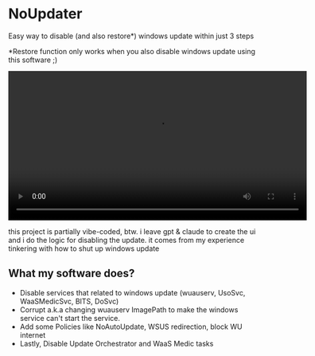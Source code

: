 # NoUpdater
Easy way to disable (and also restore*) windows update within just 3 steps

*Restore function only works when you also disable windows update using this software ;)

<video src="https://raw.githubusercontent.com/g4mless/noupdater/main/assets/demo.mp4" controls width="600"><video>

this project is partially vibe-coded, btw. i leave gpt & claude to create the ui and i do the logic for disabling the update. it comes from my experience tinkering with how to shut up windows update

## What my software does?
- Disable services that related to windows update (wuauserv, UsoSvc, WaaSMedicSvc, BITS, DoSvc)
- Corrupt a.k.a changing wuauserv ImagePath to make the windows service can't start the service.
- Add some Policies like NoAutoUpdate, WSUS redirection, block WU internet
- Lastly, Disable Update Orchestrator and WaaS Medic tasks